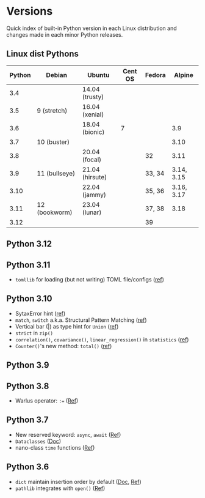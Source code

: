 # Versions

Quick index of built-in Python version in each Linux distribution and changes made in each minor Python releases.

## Linux dist Pythons

| Python | Debian        | Ubuntu          | Cent OS | Fedora | Alpine     |
| ------ | ------------- | --------------- | ------- | ------ | ---------- |
| 3.4    |               | 14.04 (trusty)  |         |        |            |
| 3.5    | 9 (stretch)   | 16.04 (xenial)  |         |        |            |
| 3.6    |               | 18.04 (bionic)  | 7       |        | 3.9        |
| 3.7    | 10 (buster)   |                 |         |        | 3.10       |
| 3.8    |               | 20.04 (focal)   |         | 32     | 3.11       |
| 3.9    | 11 (bullseye) | 21.04 (hirsute) |         | 33, 34 | 3.14, 3.15 |
| 3.10   |               | 22.04 (jammy)   |         | 35, 36 | 3.16, 3.17 |
| 3.11   | 12 (bookworm) | 23.04 (lunar)   |         | 37, 38 | 3.18       |
| 3.12   |               |                 |         | 39     |            |

## Python 3.12

## Python 3.11

- `tomllib` for loading (but not writing) TOML file/configs ([ref](https://docs.python.org/3.11/library/tomllib.html))

## Python 3.10

- SytaxError hint ([ref](https://docs.python.org/3/whatsnew/3.10.html#syntaxerrors))
- `match`, `switch` a.k.a. Structural Pattern Matching ([ref](https://docs.python.org/3/whatsnew/3.10.html#pep-634-structural-pattern-matching))
- Vertical bar (|) as type hint for `Union` ([ref](https://docs.python.org/3/whatsnew/3.10.html#pep-604-new-type-union-operator))
- `strict` in `zip()`
- `correlation()`, `covariance()`, `linear_regression()` in `statistics` ([ref](https://realpython.com/python310-new-features/#new-functions-in-the-statistics-module))
- `Counter()`'s new method: `total()` ([ref](https://docs.python.org/3.10/library/collections.html#collections.Counter.total))

## Python 3.9

## Python 3.8

- Warlus operator: `:=` ([Ref](https://docs.python.org/3.8/whatsnew/3.8.html#assignment-expressions))

## Python 3.7

- New reserved keyword: `async`, `await` ([Ref](https://docs.python.org/3.7/whatsnew/3.7.html#changes-in-python-behavior))
- `Dataclasses` ([Doc](https://docs.python.org/3.7/library/dataclasses.html#module-dataclasses))
- nano-class `time` functions ([Ref](https://docs.python.org/3.7/whatsnew/3.7.html#pep-564-new-time-functions-with-nanosecond-resolution))

## Python 3.6

- `dict` maintain insertion order by default ([Doc](https://docs.python.org/3/whatsnew/3.6.html#whatsnew36-compactdict), [Ref](https://stackoverflow.com/a/39537308/10325430))
- `pathlib` integrates with `open()` ([Ref](https://stackoverflow.com/a/42694113/10325430))
